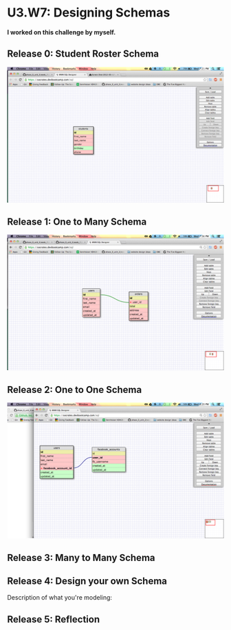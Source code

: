 # U3.W7: Designing Schemas


#### I worked on this challenge by myself.


## Release 0: Student Roster Schema
![Students Schema](https://raw.githubusercontent.com/mendoncakr/phase_0_unit_3/master/week_7/imgs/Students_Schema.png)


## Release 1: One to Many Schema
![One To Many](https://raw.githubusercontent.com/mendoncakr/phase_0_unit_3/master/week_7/imgs/OneToMany.png)


## Release 2: One to One Schema
![One To One](https://raw.githubusercontent.com/mendoncakr/phase_0_unit_3/master/week_7/imgs/OneToOne.png)

## Release 3: Many to Many Schema
<!-- display your image inline here -->


## Release 4: Design your own Schema
Description of what you're modeling: 

<!-- display your one-to-one image inline here -->
<!-- display your many-to-many image inline here -->

## Release 5: Reflection
